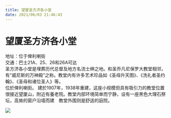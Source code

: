 ```yaml
---
title: 望厦圣方济各小堂  
date: 2021/06/03 21:46:43  
---
```

  
# 望厦圣方济各小堂  
地址：位于俾利喇街  
交通：巴士21A、25、26和26A可达  
圣方济各小堂是埋葬历代总督及地方名流士绅之地。和圣乔凡尼保罗大教堂相邻，有“威尼斯的万神殿”之称。教堂内有许多艺术珍品如《圣母升天图》、《洗礼者圣约翰》、《圣母和诸位圣人》等。  
位於俾利喇街。 建於1907年，1938年重建，这座小规模但具有吸引力的教堂位置很接近望厦山，附近有養老院。教堂内部环境简单而宁静，设有一座黑色大理石祭坛，高耸的窗户沿墙而建　教堂外围则是舒适的庭院。  
  
![](https://raw.staticdn.net/szqq0512/Pic/main/img/202201212116532.png)  